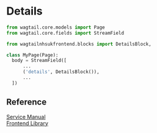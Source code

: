 # Details

```py
from wagtail.core.models import Page
from wagtail.core.fields import StreamField

from wagtailnhsukfrontend.blocks import DetailsBlock,

class MyPage(Page):
  body = StreamField([
      ...
      ('details', DetailsBlock()),
      ...
  ])
```

## Reference

[Service Manual](https://beta.nhs.uk/service-manual/styles-components-patterns/details)  
[Frontend Library](https://github.com/nhsuk/nhsuk-frontend/tree/master/packages/components/details)
